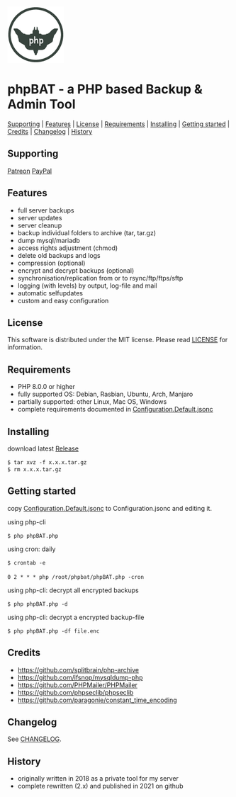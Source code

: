 ![phpBAT](https://raw.githubusercontent.com/robertsaupe/phpbat/master/.github/phpbat_mini.png)

# phpBAT - a PHP based Backup &amp; Admin Tool

[Supporting](https://github.com/robertsaupe/phpbat#supporting) |
[Features](https://github.com/robertsaupe/phpbat#features) |
[License](https://github.com/robertsaupe/phpbat#license) |
[Requirements](https://github.com/robertsaupe/phpbat#requirements) |
[Installing](https://github.com/robertsaupe/phpbat#installing) |
[Getting started](https://github.com/robertsaupe/phpbat#getting-started) |
[Credits](https://github.com/robertsaupe/phpbat#credits) |
[Changelog](https://github.com/robertsaupe/phpbat#changelog) |
[History](https://github.com/robertsaupe/phpbat#history)

## Supporting
[Patreon](https://www.patreon.com/robertsaupe) 
[PayPal](https://www.paypal.com/donate?hosted_button_id=SQMRNY8YVPCZQ)

## Features
- full server backups
- server updates
- server cleanup
- backup individual folders to archive (tar, tar.gz)
- dump mysql/mariadb
- access rights adjustment (chmod)
- delete old backups and logs
- compression (optional)
- encrypt and decrypt backups (optional)
- synchronisation/replication from or to rsync/ftp/ftps/sftp
- logging (with levels) by output, log-file and mail
- automatic selfupdates
- custom and easy configuration

## License
This software is distributed under the MIT license. Please read [LICENSE](LICENSE) for information.

## Requirements
- PHP 8.0.0 or higher
- fully supported OS: Debian, Rasbian, Ubuntu, Arch, Manjaro
- partially supported: other Linux, Mac OS, Windows
- complete requirements documented in [Configuration.Default.jsonc](Configuration.Default.jsonc)

## Installing
download latest [Release](https://github.com/robertsaupe/phpbat/releases)
```
$ tar xvz -f x.x.x.tar.gz
$ rm x.x.x.tar.gz
```

## Getting started
copy [Configuration.Default.jsonc](Configuration.Default.jsonc) to Configuration.jsonc and editing it.

using php-cli
```
$ php phpBAT.php
```

using cron: daily
```
$ crontab -e

0 2 * * * php /root/phpbat/phpBAT.php -cron
```

using php-cli: decrypt all encrypted backups
```
$ php phpBAT.php -d
```

using php-cli: decrypt a encrypted backup-file
```
$ php phpBAT.php -df file.enc
```

## Credits
- https://github.com/splitbrain/php-archive
- https://github.com/ifsnop/mysqldump-php
- https://github.com/PHPMailer/PHPMailer
- https://github.com/phpseclib/phpseclib
- https://github.com/paragonie/constant_time_encoding

## Changelog
See [CHANGELOG](CHANGELOG.md).

## History
- originally written in 2018 as a private tool for my server
- complete rewritten (2.x) and published in 2021 on github
